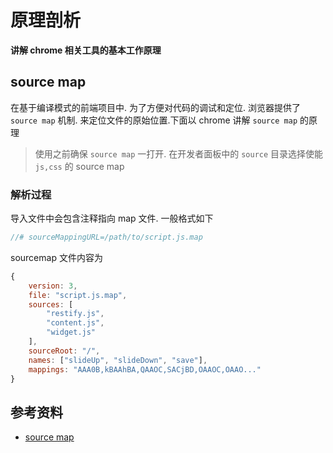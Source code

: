 # 原理剖析

**讲解 chrome 相关工具的基本工作原理**


## source map
在基于编译模式的前端项目中.
为了方便对代码的调试和定位.
浏览器提供了 `source map` 机制.
来定位文件的原始位置.下面以 chrome 讲解 `source map` 的原理

> 使用之前确保 `source map` 一打开.
在开发者面板中的 `source` 目录选择使能 `js,css` 的 source map

### 解析过程
导入文件中会包含注释指向 map 文件.
一般格式如下

```js
//# sourceMappingURL=/path/to/script.js.map 
```

sourcemap 文件内容为

```js
{
    version: 3,
    file: "script.js.map",
    sources: [
        "restify.js",
        "content.js",
        "widget.js"
    ],
    sourceRoot: "/",
    names: ["slideUp", "slideDown", "save"],
    mappings: "AAA0B,kBAAhBA,QAAOC,SACjBD,OAAOC,OAAO..."
} 
```

## 参考资料
* [source map](http://blog.teamtreehouse.com/introduction-source-maps)


